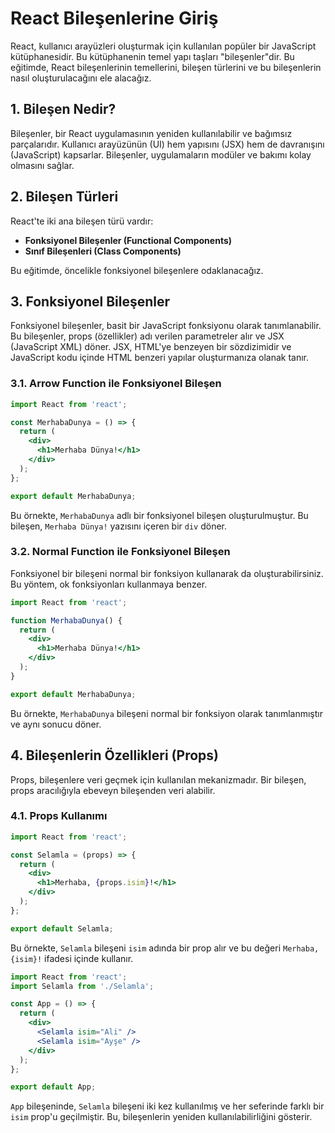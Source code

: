 # React Bileşenlerine Giriş

React, kullanıcı arayüzleri oluşturmak için kullanılan popüler bir JavaScript kütüphanesidir. Bu kütüphanenin temel yapı taşları "bileşenler"dir. Bu eğitimde, React bileşenlerinin temellerini, bileşen türlerini ve bu bileşenlerin nasıl oluşturulacağını ele alacağız.

## 1. Bileşen Nedir?

Bileşenler, bir React uygulamasının yeniden kullanılabilir ve bağımsız parçalarıdır. Kullanıcı arayüzünün (UI) hem yapısını (JSX) hem de davranışını (JavaScript) kapsarlar. Bileşenler, uygulamaların modüler ve bakımı kolay olmasını sağlar.

## 2. Bileşen Türleri

React'te iki ana bileşen türü vardır:

- **Fonksiyonel Bileşenler (Functional Components)**
- **Sınıf Bileşenleri (Class Components)**

Bu eğitimde, öncelikle fonksiyonel bileşenlere odaklanacağız.

## 3. Fonksiyonel Bileşenler

Fonksiyonel bileşenler, basit bir JavaScript fonksiyonu olarak tanımlanabilir. Bu bileşenler, props (özellikler) adı verilen parametreler alır ve JSX (JavaScript XML) döner. JSX, HTML'ye benzeyen bir sözdizimidir ve JavaScript kodu içinde HTML benzeri yapılar oluşturmanıza olanak tanır.

### 3.1. Arrow Function ile Fonksiyonel Bileşen

```jsx
import React from 'react';

const MerhabaDunya = () => {
  return (
    <div>
      <h1>Merhaba Dünya!</h1>
    </div>
  );
};

export default MerhabaDunya;
```

Bu örnekte, `MerhabaDunya` adlı bir fonksiyonel bileşen oluşturulmuştur. Bu bileşen, `Merhaba Dünya!` yazısını içeren bir `div` döner.

### 3.2. Normal Function ile Fonksiyonel Bileşen

Fonksiyonel bir bileşeni normal bir fonksiyon kullanarak da oluşturabilirsiniz. Bu yöntem, ok fonksiyonları kullanmaya benzer.

```jsx
import React from 'react';

function MerhabaDunya() {
  return (
    <div>
      <h1>Merhaba Dünya!</h1>
    </div>
  );
}

export default MerhabaDunya;
```

Bu örnekte, `MerhabaDunya` bileşeni normal bir fonksiyon olarak tanımlanmıştır ve aynı sonucu döner.

## 4. Bileşenlerin Özellikleri (Props)

Props, bileşenlere veri geçmek için kullanılan mekanizmadır. Bir bileşen, props aracılığıyla ebeveyn bileşenden veri alabilir.

### 4.1. Props Kullanımı

```jsx
import React from 'react';

const Selamla = (props) => {
  return (
    <div>
      <h1>Merhaba, {props.isim}!</h1>
    </div>
  );
};

export default Selamla;
```

Bu örnekte, `Selamla` bileşeni `isim` adında bir prop alır ve bu değeri `Merhaba, {isim}!` ifadesi içinde kullanır.

```jsx
import React from 'react';
import Selamla from './Selamla';

const App = () => {
  return (
    <div>
      <Selamla isim="Ali" />
      <Selamla isim="Ayşe" />
    </div>
  );
};

export default App;
```

`App` bileşeninde, `Selamla` bileşeni iki kez kullanılmış ve her seferinde farklı bir `isim` prop'u geçilmiştir. Bu, bileşenlerin yeniden kullanılabilirliğini gösterir.

 
